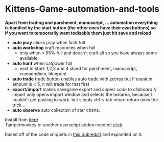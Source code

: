 # Kittens-Game-automation-and-tools  
**Apart from trading and parchment, manuscript, ... automation everything is handled by the start button (the other ones have their own buttons) so if you want to temporarily want todisable them just hit save and reload**  
- **auto pray** clicks pray when faith full
- **auto workshop** craft resources when full
  - only when > 95% full and doesn't craft all so you have always some available
- **auto hunt** when catpower full
  - next to start: 1,2,3 and 4 stand for parchment, manuscript, compendium, blueprint
- **auto trade** trade button enables auto trade with zebras but if uranium amount is < 5, it will trade for that first 
- **export/import** makes savegame export and _copies code to clipboard_ // import only opens import window and selects the textarea, because I couldn't get pasting to work. but simply ctrl-v tab return return does the trick...  
- **auto observe** auto collection of star charts.  

Install from [here](https://greasyfork.org/en/scripts/39218-kittens-game-automation)  
Tampermonkey or another userscript addon needed: [click](http://tampermonkey.net/)  

based off of the code snippets in [this Subreddit](https://redd.it/2eqlt5) and expanded on it.  
